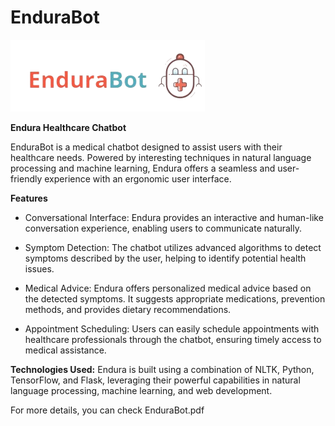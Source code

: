 # EnduraBot

![Alt Text](endurabot.png)

**Endura Healthcare Chatbot** 

EnduraBot is a medical chatbot designed to assist users with their healthcare needs. Powered by interesting techniques in natural language processing and machine learning, Endura offers a seamless and user-friendly experience with an ergonomic user interface.

**Features** 

- Conversational Interface: Endura provides an interactive and human-like conversation experience, enabling users to communicate naturally. 

- Symptom Detection: The chatbot utilizes advanced algorithms to detect symptoms described by the user, helping to identify potential health issues. 

- Medical Advice: Endura offers personalized medical advice based on the detected symptoms. It suggests appropriate medications, prevention methods, and provides dietary recommendations. 

- Appointment Scheduling: Users can easily schedule appointments with healthcare professionals through the chatbot, ensuring timely access to medical assistance.


**Technologies Used:** 
Endura is built using a combination of NLTK, Python, TensorFlow, and Flask, leveraging their powerful capabilities in natural language processing, machine learning, and web development. 


For more details, you can check EnduraBot.pdf
